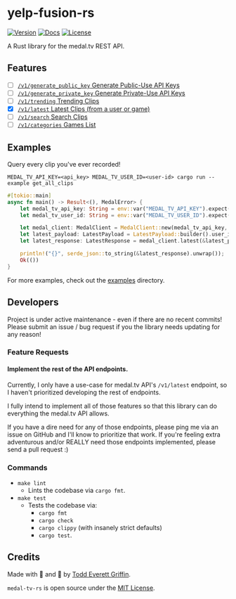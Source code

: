 # yelp-fusion-rs

[![Version](https://img.shields.io/crates/v/medal-tv-rs)](https://crates.io/crates/medal-tv-rs)
[![Docs](https://docs.rs/medal-tv-rs/badge.svg)](https://docs.rs/medal-tv-rs)
[![License](https://img.shields.io/crates/l/medal-tv-rs)](https://crates.io/crates/medal-tv-rs)

A Rust library for the medal.tv REST API.

## Features

- [ ] [`/v1/generate_public_key` Generate Public-Use API Keys](https://docs.medal.tv/api#generate-an-api-key)
- [ ] [`/v1/generate_private_key` Generate Private-Use API Keys](https://docs.medal.tv/api#generate-an-api-key)
- [ ] [`/v1/trending` Trending Clips](https://docs.medal.tv/api#v1trending---trending-clips-by-game)
- [X] [`/v1/latest` Latest Clips (from a user or game)](https://docs.medal.tv/api#v1latest---latest-clips-from-a-user-or-game)
- [ ] [`/v1/search` Search Clips](https://docs.medal.tv/api#v1search---search-clips-on-medal)
- [ ] [`/v1/categories` Games List](https://docs.medal.tv/api#v1categories---games-list)

## Examples

Query every clip you've ever recorded!

`MEDAL_TV_API_KEY=<api_key> MEDAL_TV_USER_ID=<user-id> cargo run --example get_all_clips`

```rust
#[tokio::main]
async fn main() -> Result<(), MedalError> {
    let medal_tv_api_key: String = env::var("MEDAL_TV_API_KEY").expect("no medal.tv API key");
    let medal_tv_user_id: String = env::var("MEDAL_TV_USER_ID").expect("no medal.tv user ID");

    let medal_client: MedalClient = MedalClient::new(medal_tv_api_key, None);
    let latest_payload: LatestPayload = LatestPayload::builder().user_id(medal_tv_user_id).build();
    let latest_response: LatestResponse = medal_client.latest(&latest_payload).await?;

    println!("{}", serde_json::to_string(&latest_response).unwrap());
    Ok(())
}
```

For more examples, check out the [examples](https://github.com/goddtriffin/medal-tv-rs/blob/main/examples) directory.

## Developers

Project is under active maintenance - even if there are no recent commits!
Please submit an issue / bug request if you the library needs updating for any reason!

### Feature Requests

#### Implement the rest of the API endpoints.

Currently, I only have a use-case for medal.tv API's `/v1/latest` endpoint,
so I haven't prioritized developing the rest of endpoints.

I fully intend to implement all of those features so that this library can do everything the medal.tv API allows.

If you have a dire need for any of those endpoints, please ping me via an issue on GitHub and I'll know to prioritize that work.
If you're feeling extra adventurous and/or REALLY need those endpoints implemented, please send a pull request :)

### Commands

- `make lint`
    - Lints the codebase via `cargo fmt`.
- `make test`
    - Tests the codebase via:
        - `cargo fmt`
        - `cargo check`
        - `cargo clippy` (with insanely strict defaults)
        - `cargo test`.

## Credits

Made with 🤬 and 🥲 by [Todd Everett Griffin](https://www.toddgriffin.me/).

`medal-tv-rs` is open source under the [MIT License](https://github.com/goddtriffin/medal-tv-rs/blob/main/LICENSE).
